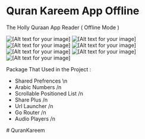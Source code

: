 # Quran Kareem App Offline


The Holly Quraan App Reader ( Offline Mode )

![[Alt text for your image]](images/your_image.jpg "Optional title text")
![[Alt text for your image]](images/your_image.jpg "Optional title text")
![[Alt text for your image]](images/your_image.jpg "Optional title text")
![[Alt text for your image]](images/your_image.jpg "Optional title text")
![[Alt text for your image]](images/your_image.jpg "Optional title text")
![[Alt text for your image]](images/your_image.jpg "Optional title text")
![[Alt text for your image]](images/your_image.jpg "Optional title text")


Package That Used in the Project : 
- Shared Prefrences \n
- Arabic Numbers /n
- Scrollable Positioned List /n
- Share Plus /n
- Url Launcher /n
- Go Router /n
- Audio Players /n


  
#   Q u r a n K a r e e m 
 
 
